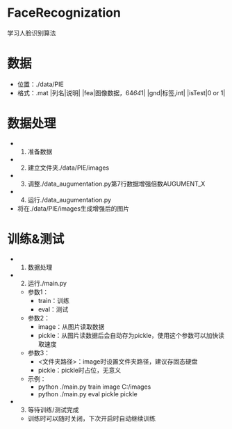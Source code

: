 ﻿# FaceRecognization
学习人脸识别算法

# 数据
- 位置：./data/PIE
- 格式：.mat
|列名|说明|
|fea|图像数据，64*64*1|
|gnd|标签,int|
|isTest|0 or 1|

# 数据处理
- 1. 准备数据
- 2. 建立文件夹./data/PIE/images
- 3. 调整./data_augumentation.py第7行数据增强倍数AUGUMENT_X
- 4. 运行./data_augumentation.py
- 将在./data/PIE/images生成增强后的图片

# 训练&测试
- 1. 数据处理
- 2. 运行./main.py
  - 参数1：
    - train：训练
    - eval：测试
  - 参数2：
    - image：从图片读取数据
    - pickle：从图片读数据后会自动存为pickle，使用这个参数可以加快读取速度
  - 参数3：
    - <文件夹路径>：image时设置文件夹路径，建议存固态硬盘
    - pickle：pickle时占位，无意义
  - 示例：
    - python ./main.py train image C:/images
    - python ./main.py eval pickle pickle
- 3. 等待训练/测试完成
  - 训练时可以随时关闭，下次开启时自动继续训练

